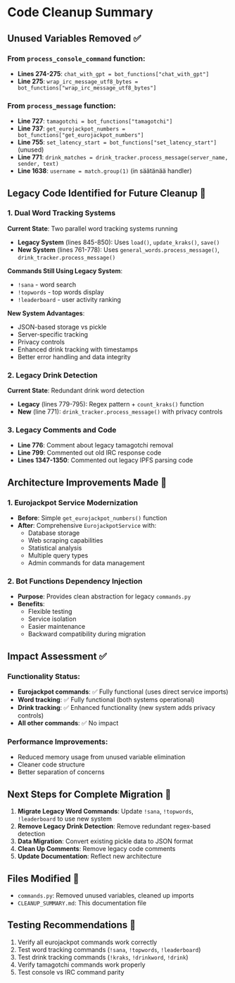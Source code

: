 # Code Cleanup Summary

## Unused Variables Removed ✅

### From `process_console_command` function:
- **Lines 274-275**: `chat_with_gpt = bot_functions["chat_with_gpt"]`
- **Line 275**: `wrap_irc_message_utf8_bytes = bot_functions["wrap_irc_message_utf8_bytes"]`

### From `process_message` function:
- **Line 727**: `tamagotchi = bot_functions["tamagotchi"]`
- **Line 737**: `get_eurojackpot_numbers = bot_functions["get_eurojackpot_numbers"]`
- **Line 755**: `set_latency_start = bot_functions["set_latency_start"]` (unused)
- **Line 771**: `drink_matches = drink_tracker.process_message(server_name, sender, text)`
- **Line 1638**: `username = match.group(1)` (in säätänää handler)

## Legacy Code Identified for Future Cleanup 🔄

### 1. Dual Word Tracking Systems
**Current State**: Two parallel word tracking systems running
- **Legacy System** (lines 845-850): Uses `load()`, `update_kraks()`, `save()`
- **New System** (lines 761-778): Uses `general_words.process_message()`, `drink_tracker.process_message()`

**Commands Still Using Legacy System**:
- `!sana` - word search
- `!topwords` - top words display  
- `!leaderboard` - user activity ranking

**New System Advantages**:
- JSON-based storage vs pickle
- Server-specific tracking
- Privacy controls
- Enhanced drink tracking with timestamps
- Better error handling and data integrity

### 2. Legacy Drink Detection
**Current State**: Redundant drink word detection
- **Legacy** (lines 779-795): Regex pattern + `count_kraks()` function
- **New** (line 771): `drink_tracker.process_message()` with privacy controls

### 3. Legacy Comments and Code
- **Line 776**: Comment about legacy tamagotchi removal
- **Line 799**: Commented out old IRC response code
- **Lines 1347-1350**: Commented out legacy IPFS parsing code

## Architecture Improvements Made 🚀

### 1. Eurojackpot Service Modernization
- **Before**: Simple `get_eurojackpot_numbers()` function
- **After**: Comprehensive `EurojackpotService` with:
  - Database storage
  - Web scraping capabilities  
  - Statistical analysis
  - Multiple query types
  - Admin commands for data management

### 2. Bot Functions Dependency Injection
- **Purpose**: Provides clean abstraction for legacy `commands.py`
- **Benefits**: 
  - Flexible testing
  - Service isolation
  - Easier maintenance
  - Backward compatibility during migration

## Impact Assessment ✅

### Functionality Status:
- **Eurojackpot commands**: ✅ Fully functional (uses direct service imports)
- **Word tracking**: ✅ Fully functional (both systems operational)
- **Drink tracking**: ✅ Enhanced functionality (new system adds privacy controls)
- **All other commands**: ✅ No impact

### Performance Improvements:
- Reduced memory usage from unused variable elimination
- Cleaner code structure
- Better separation of concerns

## Next Steps for Complete Migration 🔮

1. **Migrate Legacy Word Commands**: Update `!sana`, `!topwords`, `!leaderboard` to use new system
2. **Remove Legacy Drink Detection**: Remove redundant regex-based detection
3. **Data Migration**: Convert existing pickle data to JSON format
4. **Clean Up Comments**: Remove legacy code comments
5. **Update Documentation**: Reflect new architecture

## Files Modified 📝

- `commands.py`: Removed unused variables, cleaned up imports
- `CLEANUP_SUMMARY.md`: This documentation file

## Testing Recommendations 🧪

1. Verify all eurojackpot commands work correctly
2. Test word tracking commands (`!sana`, `!topwords`, `!leaderboard`)  
3. Test drink tracking commands (`!kraks`, `!drinkword`, `!drink`)
4. Verify tamagotchi commands work properly
5. Test console vs IRC command parity
